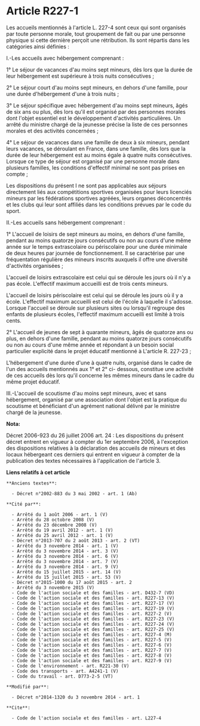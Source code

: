 # Article R227-1

Les accueils mentionnés à l'article L. 227-4 sont ceux qui sont organisés par toute personne morale, tout groupement de fait
ou par une personne physique si cette dernière perçoit une rétribution. Ils sont répartis dans les catégories ainsi
définies : 

I.-Les accueils avec hébergement comprenant : 

1° Le séjour de vacances d'au moins sept mineurs, dès lors que la durée de leur hébergement est supérieure à trois nuits
consécutives ; 

2° Le séjour court d'au moins sept mineurs, en dehors d'une famille, pour une durée d'hébergement d'une à trois nuits ; 

3° Le séjour spécifique avec hébergement d'au moins sept mineurs, âgés de six ans ou plus, dès lors qu'il est organisé par
des personnes morales dont l'objet essentiel est le développement d'activités particulières. Un arrêté du ministre chargé de
la jeunesse précise la liste de ces personnes morales et des activités concernées ; 

4° Le séjour de vacances dans une famille de deux à six mineurs, pendant leurs vacances, se déroulant en France, dans une
famille, dès lors que la durée de leur hébergement est au moins égale à quatre nuits consécutives. Lorsque ce type de séjour
est organisé par une personne morale dans plusieurs familles, les conditions d'effectif minimal ne sont pas prises en
compte ; 

Les dispositions du présent I ne sont pas applicables aux séjours directement liés aux compétitions sportives organisées pour
leurs licenciés mineurs par les fédérations sportives agréées, leurs organes déconcentrés et les clubs qui leur sont affiliés
dans les conditions prévues par le code du sport. 

II.-Les accueils sans hébergement comprenant : 

1° L'accueil de loisirs de sept mineurs au moins, en dehors d'une famille, pendant au moins quatorze jours consécutifs ou non
au cours d'une même année sur le temps extrascolaire ou périscolaire pour une durée minimale de deux heures par journée de
fonctionnement. Il se caractérise par une fréquentation régulière des mineurs inscrits auxquels il offre une diversité
d'activités organisées ; 

L'accueil de loisirs extrascolaire est celui qui se déroule les jours où il n'y a pas école. L'effectif maximum accueilli est
de trois cents mineurs. 

L'accueil de loisirs périscolaire est celui qui se déroule les jours où il y a école. L'effectif maximum accueilli est celui
de l'école à laquelle il s'adosse. Lorsque l'accueil se déroule sur plusieurs sites ou lorsqu'il regroupe des enfants de
plusieurs écoles, l'effectif maximum accueilli est limité à trois cents. 

2° L'accueil de jeunes de sept à quarante mineurs, âgés de quatorze ans ou plus, en dehors d'une famille, pendant au moins
quatorze jours consécutifs ou non au cours d'une même année et répondant à un besoin social particulier explicité dans le
projet éducatif mentionné à L'article R. 227-23 ; 

L'hébergement d'une durée d'une à quatre nuits, organisé dans le cadre de l'un des accueils mentionnés aux 1° et 2° ci-
dessous, constitue une activité de ces accueils dès lors qu'il concerne les mêmes mineurs dans le cadre du même projet
éducatif. 

III.-L'accueil de scoutisme d'au moins sept mineurs, avec et sans hébergement, organisé par une association dont l'objet est
la pratique du scoutisme et bénéficiant d'un agrément national délivré par le ministre chargé de la jeunesse.

**Nota:**

Décret 2006-923 du 26 juillet 2006 art. 24 : Les dispositions du présent décret entrent en vigueur à compter du 1er septembre
2006, à l'exception des dispositions relatives à la déclaration des accueils de mineurs et des locaux hébergeant ces derniers
qui entrent en vigueur à compter de la publication des textes nécessaires à l'application de l'article 3.

**Liens relatifs à cet article**

	**Anciens textes**:

	  - Décret n°2002-883 du 3 mai 2002 - art. 1 (Ab)

	**Cité par**:

	  - Arrêté du 1 août 2006 - art. 1 (V)
	  - Arrêté du 28 octobre 2008 (V)
	  - Arrêté du 23 décembre 2008 (V)
	  - Arrêté du 19 avril 2012 - art. 1 (V)
	  - Arrêté du 25 avril 2012 - art. 1 (V)
	  - Décret n°2013-707 du 2 août 2013 - art. 2 (VT)
	  - Arrêté du 3 novembre 2014 - art. 1 (V)
	  - Arrêté du 3 novembre 2014 - art. 3 (V)
	  - Arrêté du 3 novembre 2014 - art. 6 (V)
	  - Arrêté du 3 novembre 2014 - art. 7 (V)
	  - Arrêté du 3 novembre 2014 - art. 9 (V)
	  - Arrêté du 15 juillet 2015 - art. 14 (V)
	  - Arrêté du 15 juillet 2015 - art. 53 (V)
	  - Décret n°2015-1000 du 17 août 2015 - art. 2
	  - Arrêté du 3 novembre 2015 (V)
	  - Code de l'action sociale et des familles - art. D432-7 (VD)
	  - Code de l'action sociale et des familles - art. R227-13 (V)
	  - Code de l'action sociale et des familles - art. R227-17 (V)
	  - Code de l'action sociale et des familles - art. R227-19 (V)
	  - Code de l'action sociale et des familles - art. R227-2 (V)
	  - Code de l'action sociale et des familles - art. R227-23 (V)
	  - Code de l'action sociale et des familles - art. R227-24 (V)
	  - Code de l'action sociale et des familles - art. R227-25 (V)
	  - Code de l'action sociale et des familles - art. R227-4 (M)
	  - Code de l'action sociale et des familles - art. R227-5 (V)
	  - Code de l'action sociale et des familles - art. R227-6 (V)
	  - Code de l'action sociale et des familles - art. R227-7 (V)
	  - Code de l'action sociale et des familles - art. R227-8 (V)
	  - Code de l'action sociale et des familles - art. R227-9 (V)
	  - Code de l'environnement - art. R221-30 (V)
	  - Code des transports - art. A4241-1 (V)
	  - Code du travail - art. D773-2-5 (VT)

	**Modifié par**:

	  - Décret n°2014-1320 du 3 novembre 2014 - art. 1

	**Cite**:

	  - Code de l'action sociale et des familles - art. L227-4
